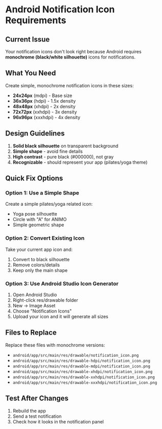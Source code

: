 # Android Notification Icon Requirements

## Current Issue
Your notification icons don't look right because Android requires **monochrome (black/white silhouette)** icons for notifications.

## What You Need
Create simple, monochrome notification icons in these sizes:

- **24x24px** (mdpi) - Base size
- **36x36px** (hdpi) - 1.5x density  
- **48x48px** (xhdpi) - 2x density
- **72x72px** (xxhdpi) - 3x density
- **96x96px** (xxxhdpi) - 4x density

## Design Guidelines
1. **Solid black silhouette** on transparent background
2. **Simple shape** - avoid fine details
3. **High contrast** - pure black (#000000), not gray
4. **Recognizable** - should represent your app (pilates/yoga theme)

## Quick Fix Options

### Option 1: Use a Simple Shape
Create a simple pilates/yoga related icon:
- Yoga pose silhouette
- Circle with "A" for ANIMO
- Simple geometric shape

### Option 2: Convert Existing Icon
Take your current app icon and:
1. Convert to black silhouette
2. Remove colors/details
3. Keep only the main shape

### Option 3: Use Android Studio Icon Generator
1. Open Android Studio
2. Right-click res/drawable folder
3. New → Image Asset
4. Choose "Notification Icons"
5. Upload your icon and it will generate all sizes

## Files to Replace
Replace these files with monochrome versions:
- `android/app/src/main/res/drawable/notification_icon.png`
- `android/app/src/main/res/drawable-hdpi/notification_icon.png`
- `android/app/src/main/res/drawable-mdpi/notification_icon.png`
- `android/app/src/main/res/drawable-xhdpi/notification_icon.png`
- `android/app/src/main/res/drawable-xxhdpi/notification_icon.png`
- `android/app/src/main/res/drawable-xxxhdpi/notification_icon.png`

## Test After Changes
1. Rebuild the app
2. Send a test notification
3. Check how it looks in the notification panel

